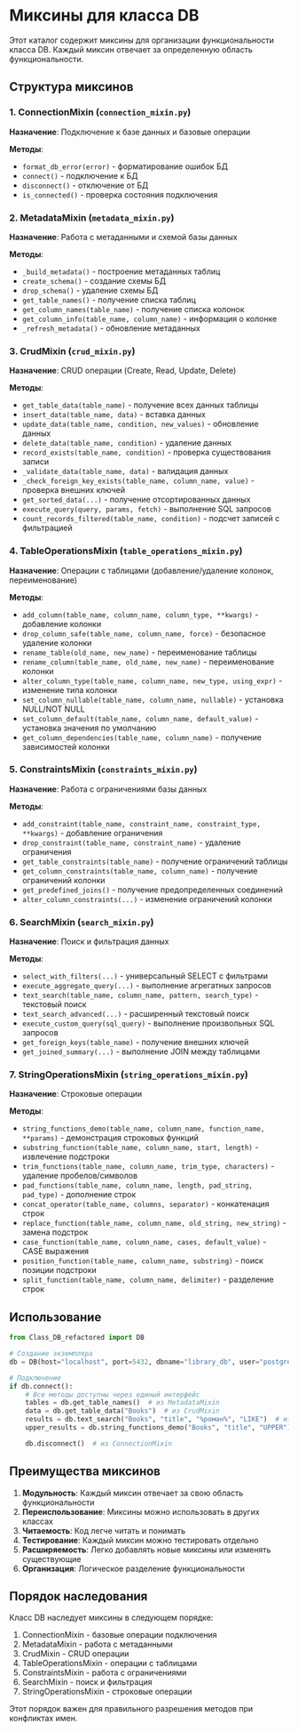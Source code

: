 # Миксины для класса DB

Этот каталог содержит миксины для организации функциональности класса DB. Каждый миксин отвечает за определенную область функциональности.

## Структура миксинов

### 1. ConnectionMixin (`connection_mixin.py`)

**Назначение**: Подключение к базе данных и базовые операции

**Методы**:

-   `format_db_error(error)` - форматирование ошибок БД
-   `connect()` - подключение к БД
-   `disconnect()` - отключение от БД
-   `is_connected()` - проверка состояния подключения

### 2. MetadataMixin (`metadata_mixin.py`)

**Назначение**: Работа с метаданными и схемой базы данных

**Методы**:

-   `_build_metadata()` - построение метаданных таблиц
-   `create_schema()` - создание схемы БД
-   `drop_schema()` - удаление схемы БД
-   `get_table_names()` - получение списка таблиц
-   `get_column_names(table_name)` - получение списка колонок
-   `get_column_info(table_name, column_name)` - информация о колонке
-   `_refresh_metadata()` - обновление метаданных

### 3. CrudMixin (`crud_mixin.py`)

**Назначение**: CRUD операции (Create, Read, Update, Delete)

**Методы**:

-   `get_table_data(table_name)` - получение всех данных таблицы
-   `insert_data(table_name, data)` - вставка данных
-   `update_data(table_name, condition, new_values)` - обновление данных
-   `delete_data(table_name, condition)` - удаление данных
-   `record_exists(table_name, condition)` - проверка существования записи
-   `_validate_data(table_name, data)` - валидация данных
-   `_check_foreign_key_exists(table_name, column_name, value)` - проверка внешних ключей
-   `get_sorted_data(...)` - получение отсортированных данных
-   `execute_query(query, params, fetch)` - выполнение SQL запросов
-   `count_records_filtered(table_name, condition)` - подсчет записей с фильтрацией

### 4. TableOperationsMixin (`table_operations_mixin.py`)

**Назначение**: Операции с таблицами (добавление/удаление колонок, переименование)

**Методы**:

-   `add_column(table_name, column_name, column_type, **kwargs)` - добавление колонки
-   `drop_column_safe(table_name, column_name, force)` - безопасное удаление колонки
-   `rename_table(old_name, new_name)` - переименование таблицы
-   `rename_column(table_name, old_name, new_name)` - переименование колонки
-   `alter_column_type(table_name, column_name, new_type, using_expr)` - изменение типа колонки
-   `set_column_nullable(table_name, column_name, nullable)` - установка NULL/NOT NULL
-   `set_column_default(table_name, column_name, default_value)` - установка значения по умолчанию
-   `get_column_dependencies(table_name, column_name)` - получение зависимостей колонки

### 5. ConstraintsMixin (`constraints_mixin.py`)

**Назначение**: Работа с ограничениями базы данных

**Методы**:

-   `add_constraint(table_name, constraint_name, constraint_type, **kwargs)` - добавление ограничения
-   `drop_constraint(table_name, constraint_name)` - удаление ограничения
-   `get_table_constraints(table_name)` - получение ограничений таблицы
-   `get_column_constraints(table_name, column_name)` - получение ограничений колонки
-   `get_predefined_joins()` - получение предопределенных соединений
-   `alter_column_constraints(...)` - изменение ограничений колонки

### 6. SearchMixin (`search_mixin.py`)

**Назначение**: Поиск и фильтрация данных

**Методы**:

-   `select_with_filters(...)` - универсальный SELECT с фильтрами
-   `execute_aggregate_query(...)` - выполнение агрегатных запросов
-   `text_search(table_name, column_name, pattern, search_type)` - текстовый поиск
-   `text_search_advanced(...)` - расширенный текстовый поиск
-   `execute_custom_query(sql_query)` - выполнение произвольных SQL запросов
-   `get_foreign_keys(table_name)` - получение внешних ключей
-   `get_joined_summary(...)` - выполнение JOIN между таблицами

### 7. StringOperationsMixin (`string_operations_mixin.py`)

**Назначение**: Строковые операции

**Методы**:

-   `string_functions_demo(table_name, column_name, function_name, **params)` - демонстрация строковых функций
-   `substring_function(table_name, column_name, start, length)` - извлечение подстроки
-   `trim_functions(table_name, column_name, trim_type, characters)` - удаление пробелов/символов
-   `pad_functions(table_name, column_name, length, pad_string, pad_type)` - дополнение строк
-   `concat_operator(table_name, columns, separator)` - конкатенация строк
-   `replace_function(table_name, column_name, old_string, new_string)` - замена подстрок
-   `case_function(table_name, column_name, cases, default_value)` - CASE выражения
-   `position_function(table_name, column_name, substring)` - поиск позиции подстроки
-   `split_function(table_name, column_name, delimiter)` - разделение строк

## Использование

```python
from Class_DB_refactored import DB

# Создание экземпляра
db = DB(host="localhost", port=5432, dbname="library_db", user="postgres", password="root")

# Подключение
if db.connect():
    # Все методы доступны через единый интерфейс
    tables = db.get_table_names()  # из MetadataMixin
    data = db.get_table_data("Books")  # из CrudMixin
    results = db.text_search("Books", "title", "%роман%", "LIKE")  # из SearchMixin
    upper_results = db.string_functions_demo("Books", "title", "UPPER")  # из StringOperationsMixin

    db.disconnect()  # из ConnectionMixin
```

## Преимущества миксинов

1. **Модульность**: Каждый миксин отвечает за свою область функциональности
2. **Переиспользование**: Миксины можно использовать в других классах
3. **Читаемость**: Код легче читать и понимать
4. **Тестирование**: Каждый миксин можно тестировать отдельно
5. **Расширяемость**: Легко добавлять новые миксины или изменять существующие
6. **Организация**: Логическое разделение функциональности

## Порядок наследования

Класс DB наследует миксины в следующем порядке:

1. ConnectionMixin - базовые операции подключения
2. MetadataMixin - работа с метаданными
3. CrudMixin - CRUD операции
4. TableOperationsMixin - операции с таблицами
5. ConstraintsMixin - работа с ограничениями
6. SearchMixin - поиск и фильтрация
7. StringOperationsMixin - строковые операции

Этот порядок важен для правильного разрешения методов при конфликтах имен.

